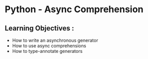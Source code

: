 # Python - Async Comprehension
## Learning Objectives :
-   How to write an asynchronous generator
-   How to use async comprehensions
-   How to type-annotate generators